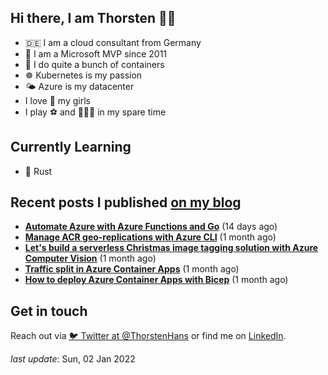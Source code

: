 ## Hi there, I am Thorsten 👋🏼

- 🇩🇪 I am a cloud consultant from Germany
- 🔷 I am a Microsoft MVP since 2011
- 🐳 I do quite a bunch of containers
- ☸️ Kubernetes is my passion
- 🌤 Azure is my datacenter
- I love 💞 my girls
- I play ⚽️ and 🏃🏻‍♂️ in my spare time

## Currently Learning

- 🦀 Rust

## Recent posts I published [on my blog](https://thorsten-hans.com)

- **[Automate Azure with Azure Functions and Go](https://thorsten-hans.com/automate-azure-with-azure-functions-and-go/)** (14 days ago)
- **[Manage ACR geo-replications with Azure CLI](https://thorsten-hans.com/manage-acr-geo-replications-with-azurecli/)** (1 month ago)
- **[Let's build a serverless Christmas image tagging solution with Azure Computer Vision](https://thorsten-hans.com/serverless-image-tagging-with-azure-computer-vision/)** (1 month ago)
- **[Traffic split in Azure Container Apps](https://thorsten-hans.com/traffic-split-in-azure-container-apps/)** (1 month ago)
- **[How to deploy Azure Container Apps with Bicep](https://thorsten-hans.com/how-to-deploy-azure-container-apps-with-bicep/)** (1 month ago)

## Get in touch

Reach out via [🐦 Twitter at @ThorstenHans](https://twitter.com/ThorstenHans) or find me on [LinkedIn](https://linkedin.com/in/ThorstenHans).

_last update_: Sun, 02 Jan 2022
